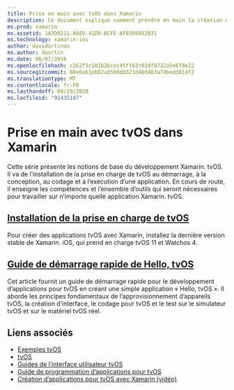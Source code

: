 ```yaml
---
title: Prise en main avec tvOS dans Xamarin
description: Ce document explique comment prendre en main la création d’applications tvOS avec Xamarin. Elle contient un lien vers un guide d’installation et un guide de démarrage rapide.
ms.prod: xamarin
ms.assetid: 1A3D8211-A689-41D9-BCFE-AF8398992031
ms.technology: xamarin-ios
author: davidortinau
ms.author: daortin
ms.date: 06/07/2016
ms.openlocfilehash: c262f3c101b2bcec45ff62c02df8732a5e6f8e22
ms.sourcegitcommit: 00e6a61eb82ad5b0dd323d48d483a74bedd814f2
ms.translationtype: MT
ms.contentlocale: fr-FR
ms.lasthandoff: 09/29/2020
ms.locfileid: "91435107"
---
```

# <a name="getting-started-with-tvos-in-xamarin"></a>Prise en main avec tvOS dans Xamarin

Cette série présente les notions de base du développement Xamarin. tvOS. Il va de l’installation de la prise en charge de tvOS au démarrage, à la conception, au codage et à l’exécution d’une application. En cours de route, il enseigne les compétences et l’ensemble d’outils qui seront nécessaires pour travailler sur n’importe quelle application Xamarin. tvOS.

## <a name="installing-tvos-support"></a>[Installation de la prise en charge de tvOS](~/ios/tvos/get-started/installation.md)

Pour créer des applications tvOS avec Xamarin, installez la dernière version stable de Xamarin. iOS, qui prend en charge tvOS 11 et Watchos 4.

## <a name="hello-tvos-quick-start-guide"></a>[Guide de démarrage rapide de Hello, tvOS](~/ios/tvos/get-started/hello-tvos.md)

Cet article fournit un guide de démarrage rapide pour le développement d’applications pour tvOS en créant une simple application « Hello, tvOS ». Il aborde les principes fondamentaux de l’approvisionnement d’appareils tvOS, la création d’interface, le codage pour tvOS et le test sur le simulateur tvOS et sur le matériel tvOS réel.

## <a name="related-links"></a>Liens associés

- [Exemples tvOS](/samples/browse/?products=xamarin&term=Xamarin.iOS%2btvOS)
- [tvOS](https://developer.apple.com/tvos/)
- [Guides de l’interface utilisateur tvOS](https://developer.apple.com/tvos/human-interface-guidelines/)
- [Guide de programmation d’applications pour tvOS](https://developer.apple.com/library/prerelease/tvos/documentation/General/Conceptual/AppleTV_PG/)
- [Création d’applications pour tvOS avec Xamarin (vidéo)](https://university.xamarin.com/lightninglectures/tvos-with-xamarin)